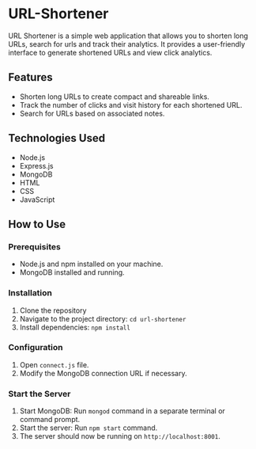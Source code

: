 # URL-Shortener
URL Shortener is a simple web application that allows you to shorten long URLs, search for urls and track their analytics. It provides a user-friendly interface to generate shortened URLs and view click analytics.

## Features

- Shorten long URLs to create compact and shareable links.
- Track the number of clicks and visit history for each shortened URL.
- Search for URLs based on associated notes.

## Technologies Used

- Node.js
- Express.js
- MongoDB
- HTML
- CSS
- JavaScript

## How to Use

### Prerequisites

- Node.js and npm installed on your machine.
- MongoDB installed and running.

### Installation

1. Clone the repository
2. Navigate to the project directory: `cd url-shortener`
3. Install dependencies: `npm install`

### Configuration

1. Open `connect.js` file.
2. Modify the MongoDB connection URL if necessary.

### Start the Server

1. Start MongoDB: Run `mongod` command in a separate terminal or command prompt.
2. Start the server: Run `npm start` command.
3. The server should now be running on `http://localhost:8001`.


